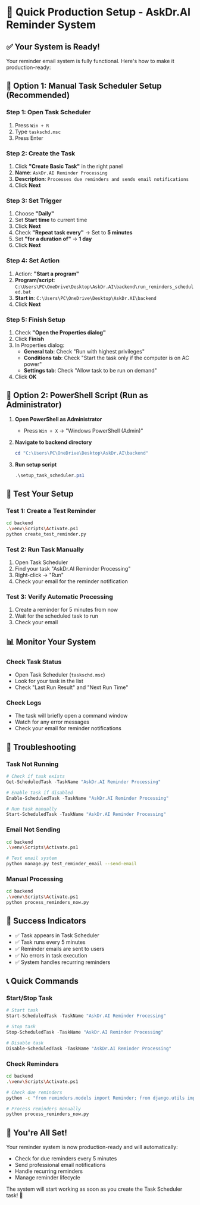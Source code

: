 # 🚀 Quick Production Setup - AskDr.AI Reminder System

## ✅ Your System is Ready!

Your reminder email system is fully functional. Here's how to make it production-ready:

## 🔧 Option 1: Manual Task Scheduler Setup (Recommended)

### Step 1: Open Task Scheduler

1. Press `Win + R`
2. Type `taskschd.msc`
3. Press Enter

### Step 2: Create the Task

1. Click **"Create Basic Task"** in the right panel
2. **Name**: `AskDr.AI Reminder Processing`
3. **Description**: `Processes due reminders and sends email notifications`
4. Click **Next**

### Step 3: Set Trigger

1. Choose **"Daily"**
2. Set **Start time** to current time
3. Click **Next**
4. Check **"Repeat task every"** → Set to **5 minutes**
5. Set **"for a duration of"** → **1 day**
6. Click **Next**

### Step 4: Set Action

1. Action: **"Start a program"**
2. **Program/script**: `C:\Users\PC\OneDrive\Desktop\AskDr.AI\backend\run_reminders_scheduled.bat`
3. **Start in**: `C:\Users\PC\OneDrive\Desktop\AskDr.AI\backend`
4. Click **Next**

### Step 5: Finish Setup

1. Check **"Open the Properties dialog"**
2. Click **Finish**
3. In Properties dialog:
   - **General tab**: Check "Run with highest privileges"
   - **Conditions tab**: Check "Start the task only if the computer is on AC power"
   - **Settings tab**: Check "Allow task to be run on demand"
4. Click **OK**

## 🔧 Option 2: PowerShell Script (Run as Administrator)

1. **Open PowerShell as Administrator**

   - Press `Win + X` → "Windows PowerShell (Admin)"

2. **Navigate to backend directory**

   ```powershell
   cd "C:\Users\PC\OneDrive\Desktop\AskDr.AI\backend"
   ```

3. **Run setup script**
   ```powershell
   .\setup_task_scheduler.ps1
   ```

## 🧪 Test Your Setup

### Test 1: Create a Test Reminder

```bash
cd backend
.\venv\Scripts\Activate.ps1
python create_test_reminder.py
```

### Test 2: Run Task Manually

1. Open Task Scheduler
2. Find your task "AskDr.AI Reminder Processing"
3. Right-click → "Run"
4. Check your email for the reminder notification

### Test 3: Verify Automatic Processing

1. Create a reminder for 5 minutes from now
2. Wait for the scheduled task to run
3. Check your email

## 📊 Monitor Your System

### Check Task Status

- Open Task Scheduler (`taskschd.msc`)
- Look for your task in the list
- Check "Last Run Result" and "Next Run Time"

### Check Logs

- The task will briefly open a command window
- Watch for any error messages
- Check your email for reminder notifications

## 🚨 Troubleshooting

### Task Not Running

```powershell
# Check if task exists
Get-ScheduledTask -TaskName "AskDr.AI Reminder Processing"

# Enable task if disabled
Enable-ScheduledTask -TaskName "AskDr.AI Reminder Processing"

# Run task manually
Start-ScheduledTask -TaskName "AskDr.AI Reminder Processing"
```

### Email Not Sending

```bash
cd backend
.\venv\Scripts\Activate.ps1

# Test email system
python manage.py test_reminder_email --send-email
```

### Manual Processing

```bash
cd backend
.\venv\Scripts\Activate.ps1
python process_reminders_now.py
```

## 🎯 Success Indicators

- ✅ Task appears in Task Scheduler
- ✅ Task runs every 5 minutes
- ✅ Reminder emails are sent to users
- ✅ No errors in task execution
- ✅ System handles recurring reminders

## 📞 Quick Commands

### Start/Stop Task

```powershell
# Start task
Start-ScheduledTask -TaskName "AskDr.AI Reminder Processing"

# Stop task
Stop-ScheduledTask -TaskName "AskDr.AI Reminder Processing"

# Disable task
Disable-ScheduledTask -TaskName "AskDr.AI Reminder Processing"
```

### Check Reminders

```bash
cd backend
.\venv\Scripts\Activate.ps1

# Check due reminders
python -c "from reminders.models import Reminder; from django.utils import timezone; print('Due reminders:', Reminder.objects.filter(next_trigger__lte=timezone.now(), is_active=True, email_sent=False).count())"

# Process reminders manually
python process_reminders_now.py
```

## 🎉 You're All Set!

Your reminder system is now production-ready and will automatically:

- Check for due reminders every 5 minutes
- Send professional email notifications
- Handle recurring reminders
- Manage reminder lifecycle

The system will start working as soon as you create the Task Scheduler task! 🚀
